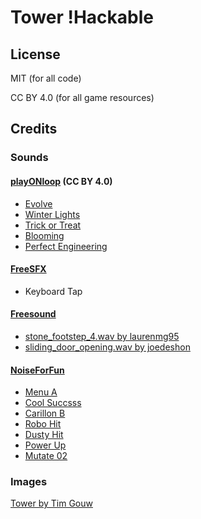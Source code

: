 # Tower !Hackable

## License

MIT (for all code)

CC BY 4.0 (for all game resources)

## Credits

### Sounds

#### [playONloop](http://playonloop.com) (CC BY 4.0)

* [Evolve](https://www.playonloop.com/2017-music-loops/evolve/) 
* [Winter Lights](https://www.playonloop.com/2016-music-loops/winter-lights/)
* [Trick or Treat](https://www.playonloop.com/2016-music-loops/trick-or-treat/)
* [Blooming](https://www.playonloop.com/2016-music-loops/blooming/)
* [Perfect Engineering](https://www.playonloop.com/2017-music-loops/perfect-engineering/)

#### [FreeSFX](http://www.freesfx.co.uk)

* Keyboard Tap

#### [Freesound](https://freesound.org/)

* [stone_footstep_4.wav by laurenmg95](https://freesound.org/people/laurenmg95/sounds/386694/)
* [sliding_door_opening.wav by joedeshon](https://freesound.org/people/joedeshon/sounds/134715/)

#### [NoiseForFun](http://www.noiseforfun.com/)

* [Menu A](http://www.noiseforfun.com/2012-sound-effects/menu-a/)
* [Cool Succsss](http://www.noiseforfun.com/2012-sound-effects/cool-success/)
* [Carillon B](http://www.noiseforfun.com/2012-sound-effects/carillon-b/)
* [Robo Hit](http://www.noiseforfun.com/2012-sound-effects/robo-hit/)
* [Dusty Hit](http://www.noiseforfun.com/2012-sound-effects/dusty-hit/)
* [Power Up](http://www.noiseforfun.com/2012-sound-effects/power-up/)
* [Mutate 02](http://www.noiseforfun.com/2012-sound-effects/mutate-02/)

### Images

[Tower by Tim Gouw](https://unsplash.com/photos/F2JaS1gt5Q4)
